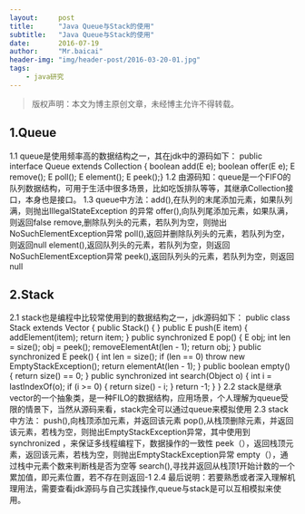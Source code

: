 ```yaml
---
layout:     post
title:      "Java Queue与Stack的使用"
subtitle:   "Java Queue与Stack的使用"
date:       2016-07-19
author:     "Mr.baicai"
header-img: "img/header-post/2016-03-20-01.jpg"
tags:
    - java研究
---
```


> 版权声明：本文为博主原创文章，未经博主允许不得转载。
##  1.Queue
1.1  queue是使用频率高的数据结构之一，其在jdk中的源码如下：
   public interface Queue<E> extends Collection<E> {
    boolean add(E e);
    boolean offer(E e);
    E remove();
    E poll();
    E element();
    E peek();}
1.2 由源码知：queue是一个FIFO的队列数据结构，可用于生活中很多场景，比如吃饭排队等等，其继承Collection接口，本身也是接口。
1.3 queue中方法：add(),在队列的末尾添加元素，如果队列满，则抛出IllegalStateException 的异常
                           offer(),向队列尾添加元素，如果队满，则返回false
                           remove,删除队列头的元素，若队列为空，则抛出NoSuchElementException异常
                           poll(),返回并删除队列头的元素，若队列为空，则返回null
                           element(),返回队列头的元素，若队列为空，则返回NoSuchElementException异常
                           peek(),返回队列头的元素，若队列为空，则返回null
                          
##  2.Stack
 2.1 stack也是编程中比较常使用到的数据结构之一，jdk源码如下：
public class Stack<E> extends Vector<E> {
    public Stack() {
    }
    public E push(E item) {
        addElement(item);
        return item;
    }
    public synchronized E pop() {
        E   obj;
        int len = size();
        obj = peek();
        removeElementAt(len - 1);
        return obj;
    }
    public synchronized E peek() {
        int len = size();
        if (len == 0)
            throw new EmptyStackException();
        return elementAt(len - 1);
    }
    public boolean empty() {
        return size() == 0;
    }
    public synchronized int search(Object o) {
        int i = lastIndexOf(o);
        if (i >= 0) {
            return size() - i;
        }
        return -1;
    }
}
2.2 stack是继承vector的一个抽象类，是一种FILO的数据结构，应用场景，个人理解为queue受限的情景下，当然从源码来看，stack完全可以通过queue来模拟使用
2.3 stack中方法：  push(),向栈顶添加元素，并返回该元素
                            pop(),从栈顶删除元素，并返回该元素，若栈为空，则抛出EmptyStackException异常，其中使用到 synchronized ，来保证多线程编程下，数据操作的一致性
                           peek（），返回栈顶元素，返回该元素，若栈为空，则抛出EmptyStackException异常
                           empty（），通过栈中元素个数来判断栈是否为空等
                           search(),寻找并返回从栈顶1开始计数的一个累加值，即元素位置，若不存在则返回-1
2.4 最后说明：若要熟悉或者深入理解机理用法，需要查看jdk源码与自己实践操作,queue与stack是可以互相模拟来使用。                          
